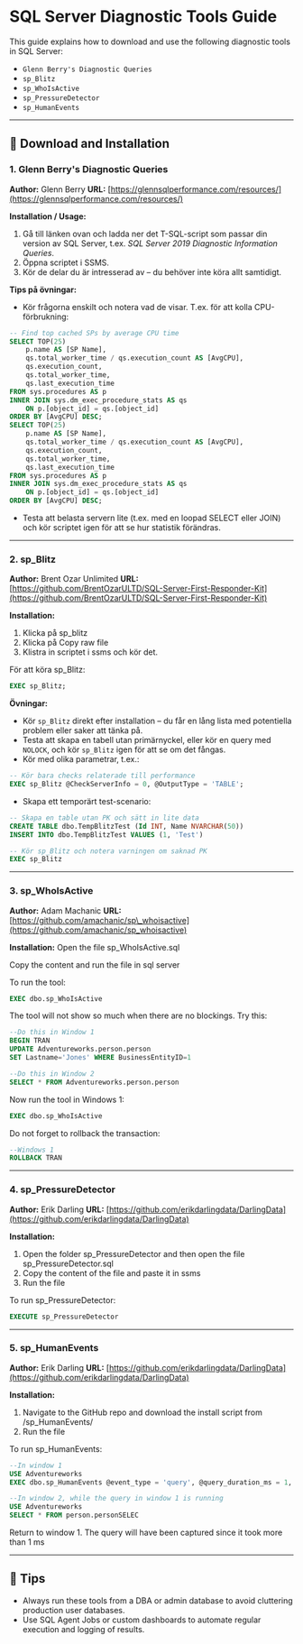 # SQL Server Diagnostic Tools Guide

This guide explains how to download and use the following diagnostic tools in SQL Server:

* `Glenn Berry's Diagnostic Queries`
* `sp_Blitz`
* `sp_WhoIsActive`
* `sp_PressureDetector`
* `sp_HumanEvents`

---

## 📅 Download and Installation

### 1. Glenn Berry's Diagnostic Queries

**Author:** Glenn Berry
**URL:** [https://glennsqlperformance.com/resources/](https://glennsqlperformance.com/resources/)

**Installation / Usage:**

1. Gå till länken ovan och ladda ner det T-SQL-script som passar din version av SQL Server, t.ex. *SQL Server 2019 Diagnostic Information Queries*.
2. Öppna scriptet i SSMS.
3. Kör de delar du är intresserad av – du behöver inte köra allt samtidigt.

**Tips på övningar:**

* Kör frågorna enskilt och notera vad de visar. T.ex. för att kolla CPU-förbrukning:

```sql
-- Find top cached SPs by average CPU time
SELECT TOP(25) 
    p.name AS [SP Name], 
    qs.total_worker_time / qs.execution_count AS [AvgCPU], 
    qs.execution_count, 
    qs.total_worker_time, 
    qs.last_execution_time
FROM sys.procedures AS p  
INNER JOIN sys.dm_exec_procedure_stats AS qs  
    ON p.[object_id] = qs.[object_id]  
ORDER BY [AvgCPU] DESC;
SELECT TOP(25) 
    p.name AS [SP Name], 
    qs.total_worker_time / qs.execution_count AS [AvgCPU], 
    qs.execution_count, 
    qs.total_worker_time, 
    qs.last_execution_time
FROM sys.procedures AS p  
INNER JOIN sys.dm_exec_procedure_stats AS qs  
    ON p.[object_id] = qs.[object_id]  
ORDER BY [AvgCPU] DESC;

```

* Testa att belasta servern lite (t.ex. med en loopad SELECT eller JOIN) och kör scriptet igen för att se hur statistik förändras.

---

### 2. sp\_Blitz

**Author:** Brent Ozar Unlimited
**URL:** [https://github.com/BrentOzarULTD/SQL-Server-First-Responder-Kit](https://github.com/BrentOzarULTD/SQL-Server-First-Responder-Kit)

**Installation:**

1. Klicka på sp_blitz
2. Klicka på Copy raw file
3. Klistra in scriptet i ssms och kör det.

För att köra sp\_Blitz:

```sql
EXEC sp_Blitz;
```

**Övningar:**

* Kör `sp_Blitz` direkt efter installation – du får en lång lista med potentiella problem eller saker att tänka på.
* Testa att skapa en tabell utan primärnyckel, eller kör en query med `NOLOCK`, och kör `sp_Blitz` igen för att se om det fångas.
* Kör med olika parametrar, t.ex.:

```sql
-- Kör bara checks relaterade till performance
EXEC sp_Blitz @CheckServerInfo = 0, @OutputType = 'TABLE';
```

* Skapa ett temporärt test-scenario:

```sql
-- Skapa en table utan PK och sätt in lite data
CREATE TABLE dbo.TempBlitzTest (Id INT, Name NVARCHAR(50))
INSERT INTO dbo.TempBlitzTest VALUES (1, 'Test')

-- Kör sp_Blitz och notera varningen om saknad PK
EXEC sp_Blitz
```

---

### 3. sp\_WhoIsActive

**Author:** Adam Machanic
**URL:** [https://github.com/amachanic/sp\_whoisactive](https://github.com/amachanic/sp_whoisactive)

**Installation:**
Open the file sp\_WhoIsActive.sql

Copy the content and run the file in sql server

To run the tool:

```sql
EXEC dbo.sp_WhoIsActive
```

The tool will not show so much when there are no blockings. Try this:

```sql
--Do this in Window 1
BEGIN TRAN
UPDATE Adventureworks.person.person
SET Lastname='Jones' WHERE BusinessEntityID=1
```

```sql
--Do this in Window 2
SELECT * FROM Adventureworks.person.person
```

Now run the tool in Windows 1:

```sql
EXEC dbo.sp_WhoIsActive
```

Do not forget to rollback the transaction:

```sql
--Windows 1
ROLLBACK TRAN
```

---

### 4. sp\_PressureDetector

**Author:** Erik Darling
**URL:** [https://github.com/erikdarlingdata/DarlingData](https://github.com/erikdarlingdata/DarlingData)

**Installation:**

1. Open the folder sp\_PressureDetector and then open the file sp\_PressureDetector.sql
2. Copy the content of the file and paste it in ssms
3. Run the file

To run sp\_PressureDetector:

```sql
EXECUTE sp_PressureDetector
```

---

### 5. sp\_HumanEvents

**Author:** Erik Darling
**URL:** [https://github.com/erikdarlingdata/DarlingData](https://github.com/erikdarlingdata/DarlingData)

**Installation:**

1. Navigate to the GitHub repo and download the install script from /sp\_HumanEvents/
2. Run the file

To run sp\_HumanEvents:

```sql
--In window 1
USE Adventureworks
EXEC dbo.sp_HumanEvents @event_type = 'query', @query_duration_ms = 1, @seconds_sample = 20, @database_name = 'AdventureWorks';
```

```sql
--In window 2, while the query in window 1 is running
USE Adventureworks
SELECT * FROM person.personSELEC
```

Return to window 1. The query will have been captured since it took more than 1 ms

---

## 🧠 Tips

* Always run these tools from a DBA or admin database to avoid cluttering production user databases.
* Use SQL Agent Jobs or custom dashboards to automate regular execution and logging of results.
